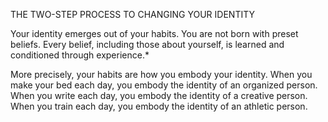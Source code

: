 THE TWO-STEP PROCESS TO CHANGING YOUR IDENTITY

Your identity emerges out of your habits. You are not born with preset
beliefs. Every belief, including those about yourself, is learned and
conditioned through experience.*

More precisely, your habits are how you embody your identity.
When you make your bed each day, you embody the identity of an
organized person. When you write each day, you embody the identity
of a creative person. When you train each day, you embody the
identity of an athletic person.